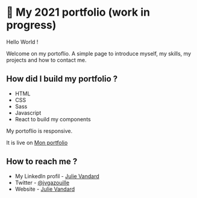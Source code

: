 # 🚀 My 2021 portfolio (work in progress)

Hello World !

Welcome on my portoflio. A simple page to introduce myself, my skills, my projects and how to contact me.


## How did I build my portfolio ?
- HTML
- CSS
- Sass
- Javascript
- React to build my components

My portoflio is responsive. 

It is live on [Mon portfolio](https://julie-vandard-portoflio.netlify.app/)

## How to reach me ?
- My LinkedIn profil - [Julie Vandard](https://www.linkedin.com/in/julie-vandard/)
- Twitter - [@jvgazouille](https://www.twitter.com/jvgazouille)
- Website - [Julie Vandard](https://www.lesmainsdanslecode.com)